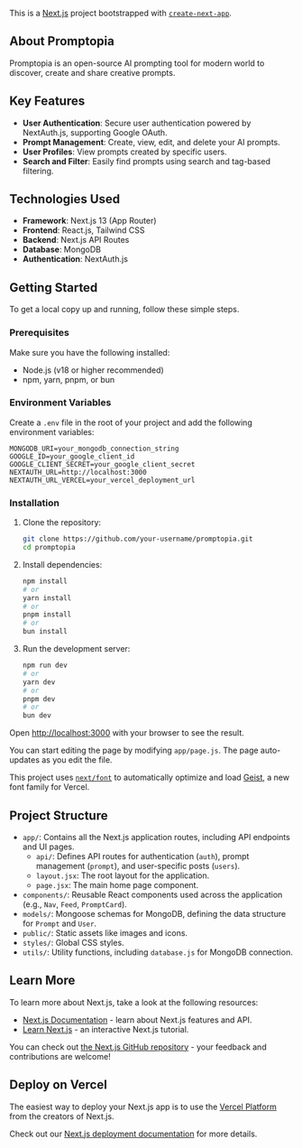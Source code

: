 This is a [Next.js](https://nextjs.org) project bootstrapped with [`create-next-app`](https://github.com/vercel/next.js/tree/canary/packages/create-next-app).

## About Promptopia

Promptopia is an open-source AI prompting tool for modern world to discover, create and share creative prompts.

## Key Features

*   **User Authentication**: Secure user authentication powered by NextAuth.js, supporting Google OAuth.
*   **Prompt Management**: Create, view, edit, and delete your AI prompts.
*   **User Profiles**: View prompts created by specific users.
*   **Search and Filter**: Easily find prompts using search and tag-based filtering.

## Technologies Used

*   **Framework**: Next.js 13 (App Router)
*   **Frontend**: React.js, Tailwind CSS
*   **Backend**: Next.js API Routes
*   **Database**: MongoDB
*   **Authentication**: NextAuth.js

## Getting Started

To get a local copy up and running, follow these simple steps.

### Prerequisites

Make sure you have the following installed:

*   Node.js (v18 or higher recommended)
*   npm, yarn, pnpm, or bun

### Environment Variables

Create a `.env` file in the root of your project and add the following environment variables:

```
MONGODB_URI=your_mongodb_connection_string
GOOGLE_ID=your_google_client_id
GOOGLE_CLIENT_SECRET=your_google_client_secret
NEXTAUTH_URL=http://localhost:3000
NEXTAUTH_URL_VERCEL=your_vercel_deployment_url
```

### Installation

1.  Clone the repository:
    ```bash
    git clone https://github.com/your-username/promptopia.git
    cd promptopia
    ```
2.  Install dependencies:
    ```bash
    npm install
    # or
    yarn install
    # or
    pnpm install
    # or
    bun install
    ```
3.  Run the development server:
    ```bash
    npm run dev
    # or
    yarn dev
    # or
    pnpm dev
    # or
    bun dev
    ```

Open [http://localhost:3000](http://localhost:3000) with your browser to see the result.

You can start editing the page by modifying `app/page.js`. The page auto-updates as you edit the file.

This project uses [`next/font`](https://nextjs.org/docs/app/building-your-application/optimizing/fonts) to automatically optimize and load [Geist](https://vercel.com/font), a new font family for Vercel.

## Project Structure

*   `app/`: Contains all the Next.js application routes, including API endpoints and UI pages.
    *   `api/`: Defines API routes for authentication (`auth`), prompt management (`prompt`), and user-specific posts (`users`).
    *   `layout.jsx`: The root layout for the application.
    *   `page.jsx`: The main home page component.
*   `components/`: Reusable React components used across the application (e.g., `Nav`, `Feed`, `PromptCard`).
*   `models/`: Mongoose schemas for MongoDB, defining the data structure for `Prompt` and `User`.
*   `public/`: Static assets like images and icons.
*   `styles/`: Global CSS styles.
*   `utils/`: Utility functions, including `database.js` for MongoDB connection.

## Learn More

To learn more about Next.js, take a look at the following resources:

- [Next.js Documentation](https://nextjs.org/docs) - learn about Next.js features and API.
- [Learn Next.js](https://nextjs.org/learn) - an interactive Next.js tutorial.

You can check out [the Next.js GitHub repository](https://github.com/vercel/next.js) - your feedback and contributions are welcome!

## Deploy on Vercel

The easiest way to deploy your Next.js app is to use the [Vercel Platform](https://vercel.com/new?utm_medium=default-template&filter=next.js&utm_source=create-next-app&utm_campaign=create-next-app-readme) from the creators of Next.js.

Check out our [Next.js deployment documentation](https://nextjs.org/docs/app/building-your-application/deploying) for more details.

